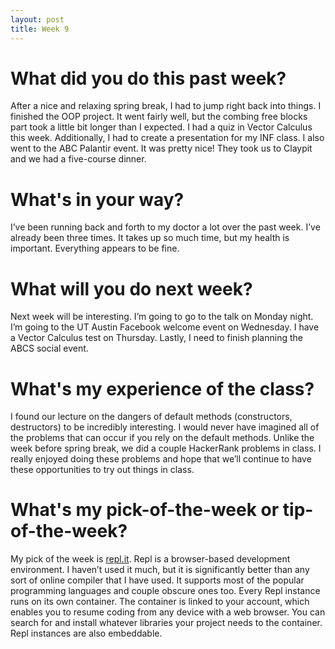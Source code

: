 ```yaml
---
layout: post
title: Week 9
---
```


# What did you do this past week?
After a nice and relaxing spring break, I had to jump right back into things. I finished the OOP project. It went fairly well, but the combing free blocks part took a little bit longer than I expected. I had a quiz in Vector Calculus this week. Additionally, I had to create a presentation for my INF class. I also went to the ABC Palantir event. It was pretty nice! They took us to Claypit and we had a five-course dinner.

# What's in your way?
I’ve been running back and forth to my doctor a lot over the past week. I’ve already been three times. It takes up so much time, but my health is important. Everything appears to be fine.

# What will you do next week?
Next week will be interesting. I’m going to go to the talk on Monday night. I’m going to the UT Austin Facebook welcome event on Wednesday. I have a Vector Calculus test on Thursday. Lastly, I need to finish planning the ABCS social event.

# What's my experience of the class?
I found our lecture on the dangers of default methods (constructors, destructors) to be incredibly interesting. I would never have imagined all of the problems that can occur if you rely on the default methods. Unlike the week before spring break, we did a couple HackerRank problems in class. I really enjoyed doing these problems and hope that we’ll continue to have these opportunities to try out things in class. 

# What's my pick-of-the-week or tip-of-the-week?
My pick of the week is [repl.it](repl.it). Repl is a browser-based development environment. I haven’t used it much, but it is significantly better than any sort of online compiler that I have used. It supports most of the popular programming languages and couple obscure ones too. Every Repl instance runs on its own container. The container is linked to your account, which enables you to resume coding from any device with a web browser. You can search for and install whatever libraries your project needs to the container. Repl instances are also embeddable.
